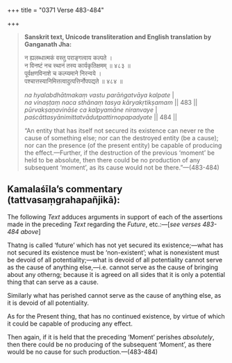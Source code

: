 +++
title = "0371 Verse 483-484"

+++
> **Sanskrit text, Unicode transliteration and English translation by Ganganath Jha:** 
>
> न ह्यलब्धात्मकं वस्तु पराङ्गत्वाय कल्पते ।  
> न विनष्टं नच स्थानं तस्य कार्यकृतिक्षमम् ॥ ४८३ ॥  
> पूर्वक्षणविनाशे च कल्प्यमाने निरन्वये ।  
> पश्चात्तस्यानिमित्तत्वादुत्पत्तिर्नोपपद्यते ॥ ४८४ ॥ 
>
> *na hyalabdhātmakaṃ vastu parāṅgatvāya kalpate* \|  
> *na vinaṣṭaṃ naca sthānaṃ tasya kāryakṛtikṣamam* \|\| 483 \|\|  
> *pūrvakṣaṇavināśe ca kalpyamāne niranvaye* \|  
> *paścāttasyānimittatvādutpattirnopapadyate* \|\| 484 \|\| 
>
> “An entity that has itself not secured its existence can never re the cause of something else; nor can the destroyed entity (be a cause); nor can the presence (of the present entity) be capable of producing the effect.—Further, if the destruction of the previous ‘moment’ be held to be absolute, then there could be no production of any subsequent ‘moment’, as its cause would not be there.”—(483-484)



## Kamalaśīla’s commentary (tattvasaṃgrahapañjikā):

The following *Text* adduces arguments in support of each of the assertions made in the preceding *Text* regarding the *Future*, etc.:—[*see verses 483-484 above*]

Thatng is called ‘future’ which has not yet secured its existence;—what has not secured its existence must be ‘non-existent’; what is nonexistent must be devoid of all potentiality;—what is devoid of all potentiality cannot serve as the cause of anything else,—i.e. cannot serve as the cause of bringing about any otherng; because it is agreed on all sides that it is only a potential thing that can serve as a cause.

Similarly what has perished cannot serve as the cause of anything else, as it is devoid of all potentiality.

As for the Present thing, that has no continued existence, by virtue of which it could be capable of producing any effect.

Then again, if it is held that the preceding ‘Moment’ perishes *absolutely*, then there could be no producing of the subsequent ‘Moment’, as there would be no cause for such production.—(483-484)


